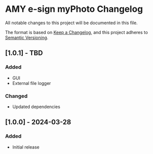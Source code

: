 # AMY e-sign myPhoto Changelog

All notable changes to this project will be documented in this file.

The format is based on [Keep a Changelog](https://keepachangelog.com/en/1.0.0/),
and this project adheres to [Semantic Versioning](https://semver.org/spec/v2.0.0.html).

## [1.0.1] - TBD

### Added

- GUI
- External file logger

### Changed

- Updated dependencies


## [1.0.0] - 2024-03-28

### Added

- Initial release
